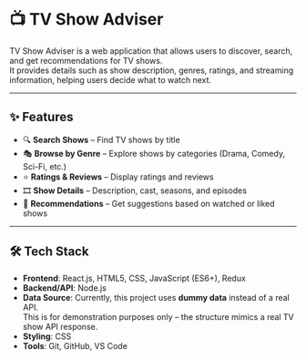 # 📺 TV Show Adviser

TV Show Adviser is a web application that allows users to discover, search, and get recommendations for TV shows.  
It provides details such as show description, genres, ratings, and streaming information, helping users decide what to watch next.

---

## ✨ Features

- 🔍 **Search Shows** – Find TV shows by title  
- 🎭 **Browse by Genre** – Explore shows by categories (Drama, Comedy, Sci-Fi, etc.)  
- ⭐ **Ratings & Reviews** – Display ratings and reviews
- 🎞️ **Show Details** – Description, cast, seasons, and episodes  
- 🧠 **Recommendations** – Get suggestions based on watched or liked shows

---

## 🛠️ Tech Stack

- **Frontend**: React.js, HTML5, CSS, JavaScript (ES6+), Redux
- **Backend/API**: Node.js
- **Data Source**:  Currently, this project uses **dummy data** instead of a real API.  
    This is for demonstration purposes only – the structure mimics a real TV show API response.
- **Styling**: CSS
- **Tools**: Git, GitHub, VS Code  

